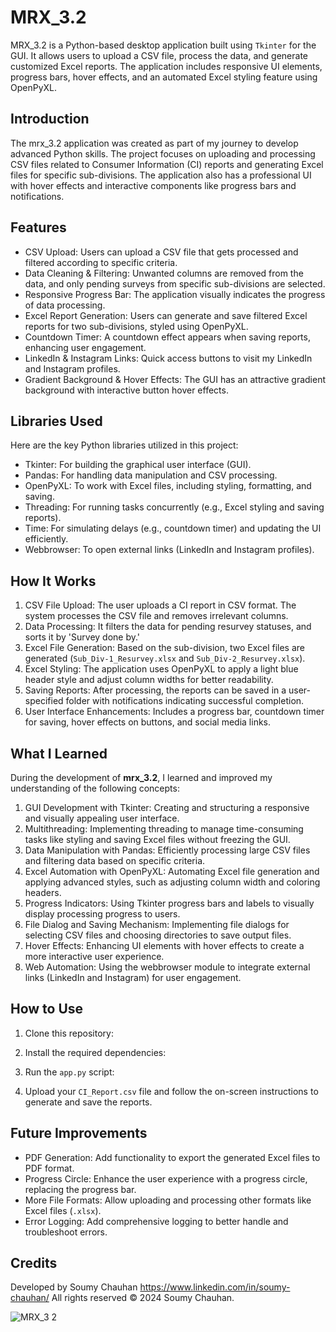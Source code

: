 # MRX_3.2

MRX_3.2 is a Python-based desktop application built using `Tkinter` for the GUI.
It allows users to upload a CSV file, process the data, and generate customized Excel reports.
The application includes responsive UI elements, progress bars, hover effects, and an automated Excel styling feature using OpenPyXL. 


## Introduction

The mrx_3.2 application was created as part of my journey to develop advanced Python skills. The project focuses on uploading and processing CSV files related to Consumer Information (CI) reports and generating Excel files for specific sub-divisions. The application also has a professional UI with hover effects and interactive components like progress bars and notifications.

## Features

- CSV Upload: Users can upload a CSV file that gets processed and filtered according to specific criteria.
- Data Cleaning & Filtering: Unwanted columns are removed from the data, and only pending surveys from specific sub-divisions are selected.
- Responsive Progress Bar: The application visually indicates the progress of data processing.
- Excel Report Generation: Users can generate and save filtered Excel reports for two sub-divisions, styled using OpenPyXL.
- Countdown Timer: A countdown effect appears when saving reports, enhancing user engagement.
- LinkedIn & Instagram Links: Quick access buttons to visit my LinkedIn and Instagram profiles.
- Gradient Background & Hover Effects: The GUI has an attractive gradient background with interactive button hover effects.

## Libraries Used

Here are the key Python libraries utilized in this project:

- Tkinter: For building the graphical user interface (GUI).
- Pandas: For handling data manipulation and CSV processing.
- OpenPyXL: To work with Excel files, including styling, formatting, and saving.
- Threading: For running tasks concurrently (e.g., Excel styling and saving reports).
- Time: For simulating delays (e.g., countdown timer) and updating the UI efficiently.
- Webbrowser: To open external links (LinkedIn and Instagram profiles).

## How It Works

1. CSV File Upload: The user uploads a CI report in CSV format. The system processes the CSV file and removes irrelevant columns.
2. Data Processing: It filters the data for pending resurvey statuses, and sorts it by 'Survey done by.'
3. Excel File Generation: Based on the sub-division, two Excel files are generated (`Sub_Div-1_Resurvey.xlsx` and `Sub_Div-2_Resurvey.xlsx`).
4. Excel Styling: The application uses OpenPyXL to apply a light blue header style and adjust column widths for better readability.
5. Saving Reports: After processing, the reports can be saved in a user-specified folder with notifications indicating successful completion.
6. User Interface Enhancements: Includes a progress bar, countdown timer for saving, hover effects on buttons, and social media links.

## What I Learned

During the development of **mrx_3.2**, I learned and improved my understanding of the following concepts:

1. GUI Development with Tkinter: Creating and structuring a responsive and visually appealing user interface.
2. Multithreading: Implementing threading to manage time-consuming tasks like styling and saving Excel files without freezing the GUI.
3. Data Manipulation with Pandas: Efficiently processing large CSV files and filtering data based on specific criteria.
4. Excel Automation with OpenPyXL: Automating Excel file generation and applying advanced styles, such as adjusting column width and coloring headers.
5. Progress Indicators: Using Tkinter progress bars and labels to visually display processing progress to users.
6. File Dialog and Saving Mechanism: Implementing file dialogs for selecting CSV files and choosing directories to save output files.
7. Hover Effects: Enhancing UI elements with hover effects to create a more interactive user experience.
8. Web Automation: Using the webbrowser module to integrate external links (LinkedIn and Instagram) for user engagement.

## How to Use

1. Clone this repository:
   
2. Install the required dependencies:
  
3. Run the `app.py` script:
   
4. Upload your `CI_Report.csv` file and follow the on-screen instructions to generate and save the reports.

## Future Improvements

- PDF Generation: Add functionality to export the generated Excel files to PDF format.
- Progress Circle: Enhance the user experience with a progress circle, replacing the progress bar.
- More File Formats: Allow uploading and processing other formats like Excel files (`.xlsx`).
- Error Logging: Add comprehensive logging to better handle and troubleshoot errors.

## Credits

Developed by Soumy Chauhan https://www.linkedin.com/in/soumy-chauhan/ All rights reserved © 2024 Soumy Chauhan.


![MRX_3 2](https://github.com/user-attachments/assets/418b0b37-c944-4892-ab36-54e3fa611c29)
